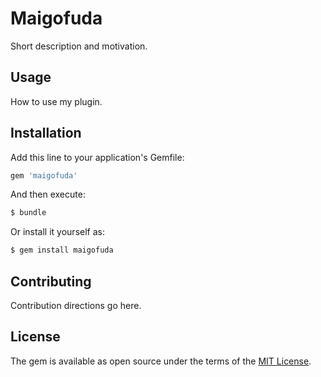 # Maigofuda
Short description and motivation.

## Usage
How to use my plugin.

## Installation
Add this line to your application's Gemfile:

```ruby
gem 'maigofuda'
```

And then execute:
```bash
$ bundle
```

Or install it yourself as:
```bash
$ gem install maigofuda
```

## Contributing
Contribution directions go here.

## License
The gem is available as open source under the terms of the [MIT License](https://opensource.org/licenses/MIT).

